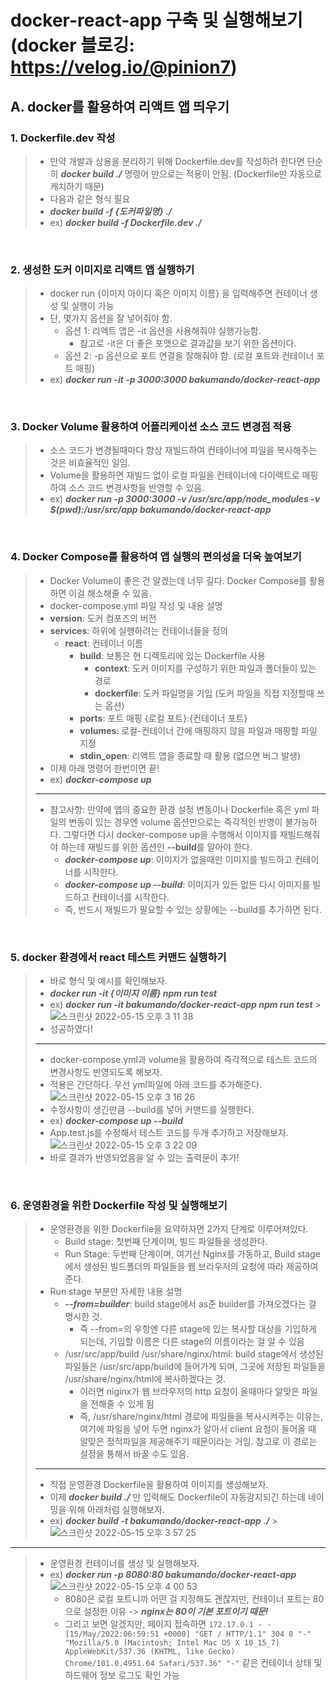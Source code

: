 # docker-react-app 구축 및 실행해보기 (docker 블로깅: https://velog.io/@pinion7)

## A. docker를 활용하여 리액트 앱 띄우기

### 1. Dockerfile.dev 작성

> - 만약 개발과 상용을 분리하기 위해 Dockerfile.dev를 작성하려 한다면 단순히 _**docker build ./**_ 명령어 만으로는 적용이 안됨. (Dockerfile만 자동으로 캐치하기 때문)
> - 다음과 같은 형식 필요
> - _**docker build -f {도커파일명} ./**_
> - ex) _**docker build -f Dockerfile.dev ./**_

<br/>

### 2. 생성한 도커 이미지로 리액트 앱 실행하기

> - docker run {이미지 아이디 혹은 이미지 이름} 을 입력해주면 컨테이너 생성 및 실행이 가능
> - 단, 몇가지 옵션을 잘 넣어줘야 함.
>   - 옵션 1: 리액트 앱은 -it 옵션을 사용해줘야 실행가능함.
>     - 참고로 -it은 더 좋은 포맷으로 결과값을 보기 위한 옵션이다.
>   - 옵션 2: -p 옵션으로 포트 연결을 잘해줘야 함. (로컬 포트와 컨테이너 포트 매핑)
> - ex) _**docker run -it -p 3000:3000 bakumando/docker-react-app**_

<br/>

### 3. Docker Volume 활용하여 어플리케이션 소스 코드 변경점 적용

> - 소스 코드가 변경될때마다 항상 재빌드하여 컨테이너에 파일을 복사해주는 것은 비효율적인 일임.
> - Volume을 활용하면 재빌드 없이 로컬 파일을 컨테이너에 다이렉트로 매핑하여 소스 코드 변경사항을 반영할 수 있음.
> - ex) _**docker run -p 3000:3000 -v /usr/src/app/node_modules -v $(pwd):/usr/src/app bakumando/docker-react-app**_

<br/>

### 4. Docker Compose를 활용하여 앱 실행의 편의성을 더욱 높여보기

> - Docker Volume이 좋은 건 알겠는데 너무 길다. Docker Compose를 활용하면 이걸 해소해줄 수 있음.
> - docker-compose.yml 파일 작성 및 내용 설명
> - **version**: 도커 컴포즈의 버전
> - **services**: 하위에 실행하려는 컨테이너들을 정의
>   - **react**: 컨테이너 이름
>     - **build**: 보통은 현 디렉토리에 있는 Dockerfile 사용
>       - **context**: 도커 이미지를 구성하기 위한 파일과 폴더들이 있는 경로
>       - **dockerfile**: 도커 파일명을 기입 (도커 파일을 직접 지정할때 쓰는 옵션)
>     - **ports**: 포트 매핑 {로컬 포트}:{컨테이너 포트}
>     - **volumes**: 로컬-컨테이너 간에 매핑하지 않을 파일과 매핑할 파일 지정
>     - **stdin_open**: 리액트 앱을 종료할 때 활용 (없으면 버그 발생)
> - 이제 아래 명령어 한번이면 끝!
> - ex) _**docker-compose up**_
>
> ---
>
> - 참고사항: 만약에 앱의 중요한 환경 설정 변동이나 Dockerfile 혹은 yml 파일의 변동이 있는 경우엔 volume 옵션만으로는 즉각적인 반영이 불가능하다. 그렇다면 다시 docker-compose up을 수행해서 이미지를 재빌드해줘야 하는데 재빌드를 위한 옵션인 **--build**를 알아야 한다.
>   - _**docker-compose up**_: 이미지가 없을때만 이미지를 빌드하고 컨테이너를 시작한다.
>   - _**docker-compose up --build**_: 이미지가 있든 없든 다시 이미지를 빌드하고 컨테이너를 시작한다.
>   - 즉, 반드시 재빌드가 필요할 수 있는 상황에는 --build를 추가하면 된다.

<br/>

### 5. docker 환경에서 react 테스트 커맨드 실행하기

> - 바로 형식 및 예시를 확인해보자.
> - _**docker run -it {이미지 이름} npm run test**_
> - ex) _**docker run -it bakumando/docker-react-app npm run test**_ > ![스크린샷 2022-05-15 오후 3 11 38](https://user-images.githubusercontent.com/83815628/168459718-3d9c9fda-73d3-4d03-86ba-6ba6eda1c3b8.png)
> - 성공하였다!
>
> ---
>
> - docker-compose.yml과 volume을 활용하여 즉각적으로 테스트 코드의 변경사항도 반영되도록 해보자.
> - 적용은 간단하다. 우선 yml파일에 아래 코드를 추가해준다.
>   ![스크린샷 2022-05-15 오후 3 16 26](https://user-images.githubusercontent.com/83815628/168459847-f2841d6d-5d30-4ea1-b736-15023f722459.png)
> - 수정사항이 생긴만큼 --build를 넣어 커맨드를 실행한다.
> - ex) _**docker-compose up --build**_
> - App.test.js를 수정해서 테스트 코드를 두개 추가하고 저장해보자.
>   ![스크린샷 2022-05-15 오후 3 22 09](https://user-images.githubusercontent.com/83815628/168460044-d2540eb3-a90a-4877-ab56-d05a24829d5a.png)
> - 바로 결과가 반영되었음을 알 수 있는 출력문이 추가!

<br/>

### 6. 운영환경을 위한 Dockerfile 작성 및 실행해보기

> - 운영환경을 위한 Dockerfile을 요약하자면 2가지 단계로 이루어져있다.
>   - Build stage: 첫번째 단계이며, 빌드 파일들을 생성한다.
>   - Run Stage: 두번째 단계이며, 여기선 Nginx를 가동하고, Build stage에서 생성된 빌드폴더의 파일들을 웹 브라우저의 요청에 따라 제공하여 준다.
> - Run stage 부분만 자세한 내용 설명
>   - _**--from=builder**_: build stage에서 as준 builder를 가져오겠다는 걸 명시한 것.
>     - 즉 --from=의 우항엔 다른 stage에 있는 복사할 대상을 기입하게 되는데, 기입할 이름은 다른 stage의 이름이라는 걸 알 수 있음
>   - /usr/src/app/build /usr/share/nginx/html: build stage에서 생성된 파일들은 /usr/src/app/build에 들어가게 되며, 그곳에 저장된 파일들을 /usr/share/nginx/html에 복사하겠다는 것.
>     - 이러면 niginx가 웹 브라우저의 http 요청이 올때마다 알맞은 파일을 전해줄 수 있게 됨
>     - 즉, /usr/share/nginx/html 경로에 파일들을 복사시켜주는 이유는, 여기에 파일을 넣어 두면 nginx가 알아서 client 요청이 들어올 때 알맞은 정적파일을 제공해주기 때문이라는 거임. 참고로 이 경로는 설정을 통해서 바꿀 수도 있음.
>
> ---
>
> - 직접 운영환경 Dockerfile을 활용하여 이미지를 생성해보자.
> - 이제 _**docker build ./**_ 만 입력해도 Dockerfile이 자동감지되긴 하는데 네이밍을 위해 아래처럼 실행해보자.
> - ex) _**docker build -t bakumando/docker-react-app ./**_ > ![스크린샷 2022-05-15 오후 3 57 25](https://user-images.githubusercontent.com/83815628/168461223-da8e4c88-b749-45b1-b4eb-80e6f4e67652.png)

---

> - 운영환경 컨테이너를 생성 및 실행해보자.
> - ex) _**docker run -p 8080:80 bakumando/docker-react-app**_
>   ![스크린샷 2022-05-15 오후 4 00 53](https://user-images.githubusercontent.com/83815628/168461272-a971fbe4-e995-4c3c-ba53-ac9793dbc23b.png)
>   - 8080은 로컬 포트니까 어떤 걸 지정해도 괜찮지만, 컨테이너 포트는 80으로 설정한 이유 -> _**nginx는 80이 기본 포트이기 때문!**_
>   - 그리고 보면 알겠지만, 페이지 접속하면 `172.17.0.1 - - [15/May/2022:06:59:51 +0000] "GET / HTTP/1.1" 304 0 "-" "Mozilla/5.0 (Macintosh; Intel Mac OS X 10_15_7) AppleWebKit/537.36 (KHTML, like Gecko) Chrome/101.0.4951.64 Safari/537.36" "-"` 같은 컨테이너 상태 및 하드웨어 정보 로그도 확인 가능
